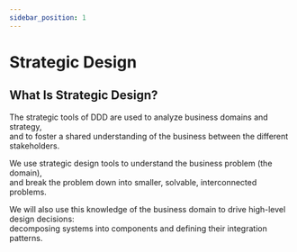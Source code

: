 ```yaml
---
sidebar_position: 1
---
```


# Strategic Design

## What Is Strategic Design?

The strategic tools of DDD are used to analyze business domains and strategy,  
and to foster a shared understanding of the business between the different stakeholders.

We use strategic design tools to understand the business problem (the domain),  
and break the problem down into smaller, solvable, interconnected problems.

We will also use this knowledge of the business domain to drive high-level design decisions:  
decomposing systems into components and defining their integration patterns.
